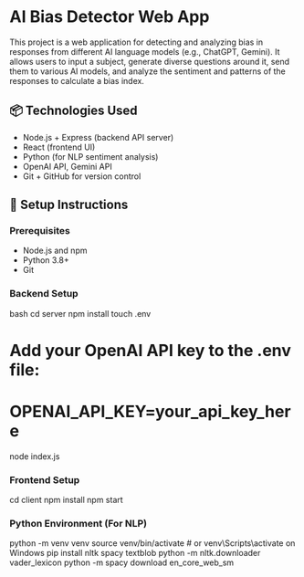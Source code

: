 # AI Bias Detector Web App

This project is a web application for detecting and analyzing bias in responses from different AI language models (e.g., ChatGPT, Gemini). It allows users to input a subject, generate diverse questions around it, send them to various AI models, and analyze the sentiment and patterns of the responses to calculate a bias index.

## 📦 Technologies Used

- Node.js + Express (backend API server)
- React (frontend UI)
- Python (for NLP sentiment analysis)
- OpenAI API, Gemini API
- Git + GitHub for version control

## 🚀 Setup Instructions

### Prerequisites

- Node.js and npm
- Python 3.8+
- Git

### Backend Setup

bash
cd server
npm install
touch .env
# Add your OpenAI API key to the .env file:
# OPENAI_API_KEY=your_api_key_here
node index.js


### Frontend Setup

cd client
npm install
npm start

### Python Environment (For NLP)

python -m venv venv
source venv/bin/activate  # or venv\Scripts\activate on Windows
pip install nltk spacy textblob
python -m nltk.downloader vader_lexicon
python -m spacy download en_core_web_sm

